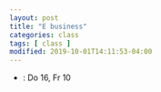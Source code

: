 ```yaml
---
layout: post
title: "E business"
categories: class
tags: [ class ]
modified: 2019-10-01T14:11:53-04:00
---
```


* []() : Do 16, Fr 10
